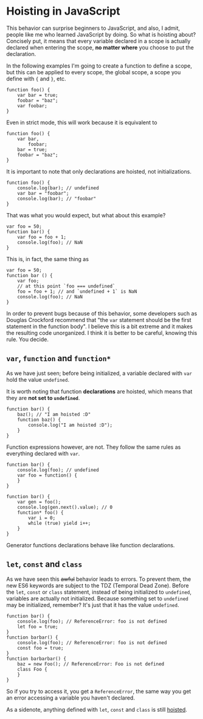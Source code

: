 # Hoisting in JavaScript

This behavior can surprise beginners to JavaScript, and also, I admit, people like me who learned JavaScript by doing.
So what is hoisting about? Concisely put, it means that every variable declared in a scope is actually declared when entering the scope, **no matter where** you choose to put the declaration.

In the following examples I'm going to create a function to define a scope, but this can be applied to every scope, the global scope, a scope you define with `{` and `}`, etc.

```
function foo() {
	var bar = true;
	foobar = "baz";
	var foobar;
}
```

Even in strict mode, this will work because it is equivalent to

```
function foo() {
	var bar,
		foobar;
	bar = true;
	foobar = "baz";
}
```

It is important to note that only declarations are hoisted, not initializations.

```
function foo() {
	console.log(bar); // undefined
	var bar = "foobar";
	console.log(bar); // "foobar"
}
```

That was what you would expect, but what about this example?

```
var foo = 50;
function bar() {
	var foo = foo + 1;
	console.log(foo); // NaN
}
```

This is, in fact, the same thing as

```
var foo = 50;
function bar () {
	var foo;
	// at this point `foo === undefined`
	foo = foo + 1; // and `undefined + 1` is NaN
	console.log(foo); // NaN
}
```

In order to prevent bugs because of this behavior, some developers such as Douglas Crockford recommend that "the `var` statement should be the first statement in the function body". I believe this is a bit extreme and it makes the resulting code unorganized. I think it is better to be careful, knowing this rule. You decide.


## `var`, `function` and `function*`

As we have just seen; before being initialized, a variable declared with `var` hold the value `undefined`.

It is worth noting that function **declarations** are hoisted, which means that they are **not set to `undefined`**.

```
function bar() {
	baz(); // "I am hoisted :D"
	function baz() {
		console.log("I am hoisted :D");
	}
}
```

Function expressions however, are not. They follow the same rules as everything declared with `var`.

```
function bar() {
	console.log(foo); // undefined
	var foo = function() {
	}
}
```

```
function bar() {
	var gen = foo();
	console.log(gen.next().value); // 0
	function* foo() {
		var i = 0;
		while (true) yield i++;
	}
}
```

Generator functions declarations behave like function declarations.


## `let`, `const` and `class`

As we have seen this ~~awful~~ behavior leads to errors. To prevent them, the new ES6 keywords are subject to the TDZ (Temporal Dead Zone). Before the `let`, `const` or `class` statement, instead of being initialized to `undefined`, variables are actually not initialized.
Because something set to `undefined` may be initialized, remember? It's just that it has the value `undefined`.

```
function bar() {
	console.log(foo); // ReferenceError: foo is not defined
	let foo = true;
}
function barbar() {
	console.log(foo); // ReferenceError: foo is not defined
	const foo = true;
}
function barbarbar() {
	baz = new Foo(); // ReferenceError: Foo is not defined
	class Foo {
	}
}
```

So if you try to access it, you get a `ReferenceError`, the same way you get an error accessing a variable you haven't declared.

As a sidenote, anything defined with `let`, `const` and `class` is still [hoisted](https://developer.mozilla.org/en-US/docs/Web/JavaScript/Reference/Statements/let#Temporal_dead_zone_and_errors_with_let).